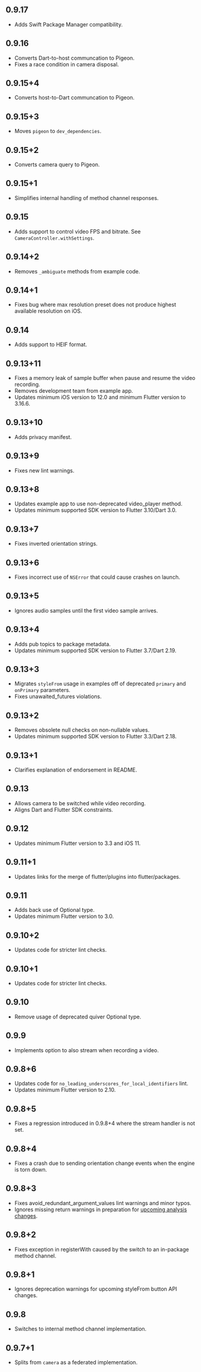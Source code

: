 ## 0.9.17

* Adds Swift Package Manager compatibility.

## 0.9.16

* Converts Dart-to-host communcation to Pigeon.
* Fixes a race condition in camera disposal.

## 0.9.15+4

* Converts host-to-Dart communcation to Pigeon.

## 0.9.15+3

* Moves `pigeon` to `dev_dependencies`.

## 0.9.15+2

* Converts camera query to Pigeon.

## 0.9.15+1

* Simplifies internal handling of method channel responses.

## 0.9.15

* Adds support to control video FPS and bitrate. See `CameraController.withSettings`.

## 0.9.14+2

* Removes `_ambiguate` methods from example code.

## 0.9.14+1

* Fixes bug where max resolution preset does not produce highest available resolution on iOS.

## 0.9.14

* Adds support to HEIF format.

## 0.9.13+11

* Fixes a memory leak of sample buffer when pause and resume the video recording.
* Removes development team from example app.
* Updates minimum iOS version to 12.0 and minimum Flutter version to 3.16.6.

## 0.9.13+10

* Adds privacy manifest.

## 0.9.13+9

* Fixes new lint warnings.

## 0.9.13+8

* Updates example app to use non-deprecated video_player method.
* Updates minimum supported SDK version to Flutter 3.10/Dart 3.0.

## 0.9.13+7

* Fixes inverted orientation strings.

## 0.9.13+6

* Fixes incorrect use of `NSError` that could cause crashes on launch.

## 0.9.13+5

* Ignores audio samples until the first video sample arrives.

## 0.9.13+4

* Adds pub topics to package metadata.
* Updates minimum supported SDK version to Flutter 3.7/Dart 2.19.

## 0.9.13+3

* Migrates `styleFrom` usage in examples off of deprecated `primary` and `onPrimary` parameters.
* Fixes unawaited_futures violations.

## 0.9.13+2

* Removes obsolete null checks on non-nullable values.
* Updates minimum supported SDK version to Flutter 3.3/Dart 2.18.

## 0.9.13+1

* Clarifies explanation of endorsement in README.

## 0.9.13

* Allows camera to be switched while video recording.
* Aligns Dart and Flutter SDK constraints.

## 0.9.12

* Updates minimum Flutter version to 3.3 and iOS 11.

## 0.9.11+1

* Updates links for the merge of flutter/plugins into flutter/packages.

## 0.9.11

* Adds back use of Optional type.
* Updates minimum Flutter version to 3.0.

## 0.9.10+2

* Updates code for stricter lint checks.

## 0.9.10+1

* Updates code for stricter lint checks.

## 0.9.10

* Remove usage of deprecated quiver Optional type.

## 0.9.9

* Implements option to also stream when recording a video.

## 0.9.8+6

* Updates code for `no_leading_underscores_for_local_identifiers` lint.
* Updates minimum Flutter version to 2.10.

## 0.9.8+5

* Fixes a regression introduced in 0.9.8+4 where the stream handler is not set.

## 0.9.8+4

* Fixes a crash due to sending orientation change events when the engine is torn down.

## 0.9.8+3

* Fixes avoid_redundant_argument_values lint warnings and minor typos.
* Ignores missing return warnings in preparation for [upcoming analysis changes](https://github.com/flutter/flutter/issues/105750).

## 0.9.8+2

* Fixes exception in registerWith caused by the switch to an in-package method channel.

## 0.9.8+1

* Ignores deprecation warnings for upcoming styleFrom button API changes.

## 0.9.8

* Switches to internal method channel implementation.

## 0.9.7+1

* Splits from `camera` as a federated implementation.
